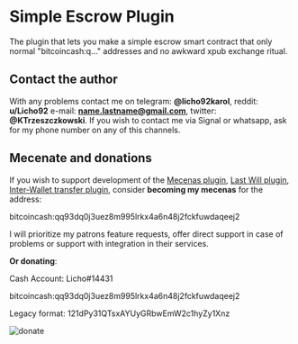 # Simple Escrow Plugin
The plugin that lets you make a simple escrow smart contract that only normal "bitcoincash:q..." addresses and no awkward xpub exchange ritual.
## Contact the author

With any problems contact me on telegram: **@licho92karol**, reddit: **u/Licho92** e-mail: **name.lastname@gmail.com**, twitter: **@KTrzeszczkowski**. If you wish to contact me via Signal or whatsapp, ask for my phone number on any of this channels.

## Mecenate and donations

If you wish to support development of the [Mecenas plugin](https://github.com/KarolTrzeszczkowski/Mecenas-recurring-payment-EC-plugin), [Last Will plugin](https://github.com/KarolTrzeszczkowski/Electron-Cash-Last-Will-Plugin), [Inter-Wallet transfer plugin](https://github.com/KarolTrzeszczkowski/Inter-Wallet-Transfer-EC-plugin), consider **becoming my mecenas** for the address:

bitcoincash:qq93dq0j3uez8m995lrkx4a6n48j2fckfuwdaqeej2

I will prioritize my patrons feature requests, offer direct support in case of problems or support with integration in their services.

**Or donating**: 

Cash Account: Licho#14431

bitcoincash:qq93dq0j3uez8m995lrkx4a6n48j2fckfuwdaqeej2

Legacy format: 121dPy31QTsxAYUyGRbwEmW2c1hyZy1Xnz

![donate](/pictures/donate.png)






